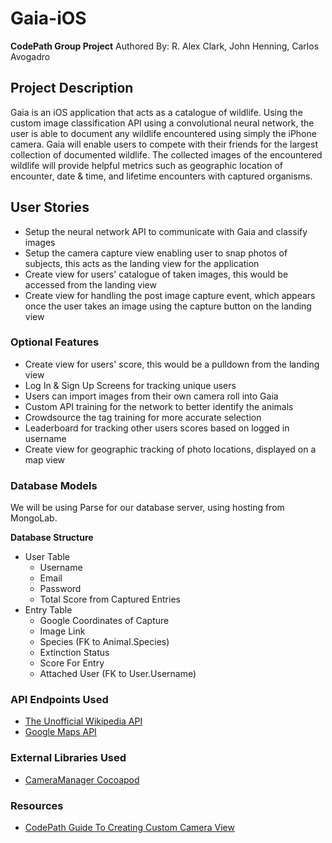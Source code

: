 # Gaia-iOS
__CodePath Group Project__
Authored By: R. Alex Clark, John Henning, Carlos Avogadro

## Project Description
Gaia is an iOS application that acts as a catalogue of wildlife. Using the custom image classification API using a convolutional neural network, the user is able to document any wildlife encountered using simply the iPhone camera. Gaia will enable users to compete with their friends for the largest collection of documented wildlife. The collected images of the encountered wildlife will provide helpful metrics such as geographic location of encounter, date & time, and lifetime encounters with captured organisms.

## User Stories
* Setup the neural network API to communicate with Gaia and classify images
* Setup the camera capture view enabling user to snap photos of subjects, this acts as the landing view for the application
* Create view for users' catalogue of taken images, this would be accessed from the landing view
* Create view for handling the post image capture event, which appears once the user takes an image using the capture button on the landing view

### Optional Features
* Create view for users' score, this would be a pulldown from the landing view
* Log In & Sign Up Screens for tracking unique users
* Users can import images from their own camera roll into Gaia
* Custom API training for the network to better identify the animals
* Crowdsource the tag training for more accurate selection
* Leaderboard for tracking other users scores based on logged in username
* Create view for geographic tracking of photo locations, displayed on a map view

### Database Models
We will be using Parse for our database server, using hosting from MongoLab.

__Database Structure__
* User Table
  * Username
  * Email
  * Password
  * Total Score from Captured Entries
* Entry Table
  * Google Coordinates of Capture
  * Image Link
  * Species (FK to Animal.Species)
  * Extinction Status
  * Score For Entry
  * Attached User (FK to User.Username)

### API Endpoints Used
* [The Unofficial Wikipedia API](http://www.programmableweb.com/api/wikipedia)
* [Google Maps API](https://developers.google.com/maps/)

### External Libraries Used
* [CameraManager Cocoapod](https://cocoapods.org/pods/CameraManager)

### Resources
* [CodePath Guide To Creating Custom Camera View](http://guides.codepath.com/ios/Creating-a-Custom-Camera-View)


